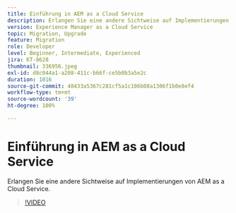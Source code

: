 ```yaml
---
title: Einführung in AEM as a Cloud Service
description: Erlangen Sie eine andere Sichtweise auf Implementierungen von AEM as a Cloud Service.
version: Experience Manager as a Cloud Service
topic: Migration, Upgrade
feature: Migration
role: Developer
level: Beginner, Intermediate, Experienced
jira: KT-8628
thumbnail: 336956.jpeg
exl-id: d8c044a1-a208-411c-b66f-ce5b0b3a5e2c
duration: 1016
source-git-commit: 48433a5367c281cf5a1c106b08a1306f1b0e8ef4
workflow-type: tm+mt
source-wordcount: '39'
ht-degree: 100%

---
```


# Einführung in AEM as a Cloud Service

Erlangen Sie eine andere Sichtweise auf Implementierungen von AEM as a Cloud Service.

>[!VIDEO](https://video.tv.adobe.com/v/336956?quality=12&learn=on)
